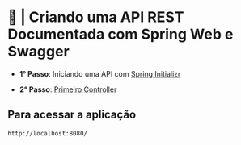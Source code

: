 # 🌿 | Criando uma API REST Documentada com Spring Web e Swagger

- **1° Passo**: Iniciando uma API com [Spring Initializr](https://start.spring.io/;)

- **2° Passo**: [Primeiro Controller](https://glysns.gitbook.io/spring-framework/spring-web/primeiro-controller)

## Para acessar a aplicação

```
http://localhost:8080/
```
